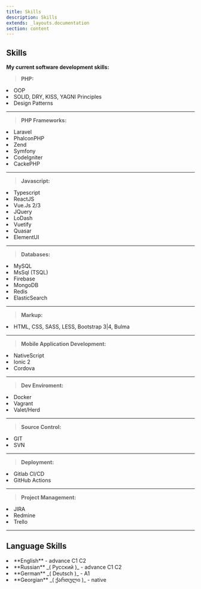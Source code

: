 ```yaml
---
title: Skills
description: Skills
extends: _layouts.documentation
section: content
---
```


**Skills**
---
**My current software development skills:**



> **PHP:**
  <li>OOP</li>
  <li>SOLID, DRY, KISS, YAGNI Principles</li>
  <li>Design Patterns</li>
<hr/>

> **PHP Frameworks:**
  <li>Laravel</li>
  <li>PhalconPHP</li>
  <li>Zend</li>
  <li>Symfony</li>
  <li>CodeIgniter</li>
  <li>CackePHP</li>
<hr/>

> **Javascript:**
  <li>Typescript</li>
  <li>ReactJS</li>
  <li>Vue.Js 2/3</li>
  <li>JQuery</li>
  <li>LoDash</li>
  <li>Vuetify</li>
  <li>Quasar</li>
  <li>ElementUI</li>
<hr/>

> **Databases:**
  <li>MySQL</li>
  <li>MsSql (TSQL)</li>
  <li>Firebase</li>
  <li>MongoDB</li>
  <li>Redis</li>
  <li>ElasticSearch</li>

<hr/>

> **Markup:**
  <li>HTML, CSS, SASS, LESS, Bootstrap 3|4, Bulma
<hr/>

> **Mobile Application Development:**
  <li>NativeScript</li>
  <li>Ionic 2</li>
  <li>Cordova</li>
<hr/>

> **Dev Enviroment:**
  <li>Docker</li>
  <li>Vagrant</li>
  <li>Valet/Herd</li>
<hr/>

> **Source Control:**
  <li>GIT</li>
  <li>SVN</li>
<hr/>


> **Deployment:**
  <li>Gitlab CI/CD</li>
  <li>GitHub Actions</li>
<hr/>


> **Project Management:**
  <li>JIRA</li>
  <li>Redmine</li>
  <li>Trello</li>
<hr/>

Language Skills
---

<li>**English** - advance  C1 C2</li>
<li>**Russian**  _( Русский )_ - advance C1 C2</li>
<li>**German**  _( Deutsch )_ - A1</li>
<li>**Georgian**  _( ქართული )_ - native</li>